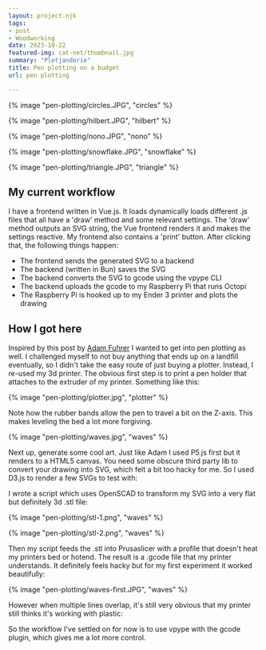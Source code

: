 ```yaml
---
layout: project.njk
tags:
- post
- Woodworking
date: 2023-10-22
featured-img: cat-net/thumbnail.jpg
summary: "Plotjandorie"
title: Pen plotting on a budget
url: pen plotting

---
```


{% image "pen-plotting/circles.JPG", "circles" %}

{% image "pen-plotting/hilbert.JPG", "hilbert" %}

{% image "pen-plotting/nono.JPG", "nono" %}

{% image "pen-plotting/snowflake.JPG", "snowflake" %}

{% image "pen-plotting/triangle.JPG", "triangle" %}


## My current workflow

I have a frontend written in Vue.js. It loads dynamically loads different .js files that all have a 'draw' method and some relevant settings. The 'draw' method outputs an SVG string, the Vue frontend renders it and makes the settings reactive.
My frontend also contains a 'print' button. After clicking that, the following things happen:

- The frontend sends the generated SVG to a backend
- The backend (written in Bun) saves the SVG
- The backend converts the SVG to gcode using the vpype CLI
- The backend uploads the gcode to my Raspberry Pi that runs Octopi
- The Raspberry Pi is hooked up to my Ender 3 printer and plots the drawing

## How I got here

Inspired by this post by <a href="https://adamfuhrer.com/pen-plotting">Adam Fuhrer</a> I wanted to get into pen plotting as well. I challenged myself to not buy anything that ends up on a landfill eventually, so I didn't take the easy route of just buying a plotter.
Instead, I re-used my 3d printer. The obvious first step is to print a pen holder that attaches to the extruder of my printer. Something like this:

{% image "pen-plotting/plotter.jpg", "plotter" %}

Note how the rubber bands allow the pen to travel a bit on the Z-axis. This makes leveling the bed a lot more forgiving.

{% image "pen-plotting/waves.jpg", "waves" %}

Next up, generate some cool art. Just like Adam I used P5.js first but it renders to a HTML5 canvas. You need some obscure third party lib to convert your drawing into SVG, which felt a bit too hacky for me. So I used D3.js to render a few SVGs to test with:


I wrote a script which uses OpenSCAD to transform my SVG into a very flat but definitely 3d .stl file:

{% image "pen-plotting/stl-1.png", "waves" %}

{% image "pen-plotting/stl-2.png", "waves" %}

Then my script feeds the .stl into Prusaslicer with a profile that doesn't heat my printers bed or hotend. The result is a .gcode file that my printer understands. It definitely feels hacky but for my first experiment it worked beautifully:

{% image "pen-plotting/waves-first.JPG", "waves" %}

However when multiple lines overlap, it's still very obvious that my printer still thinks it's working with plastic:



So the workflow I've settled on for now is to use vpype with the gcode plugin, which gives me a lot more control.






